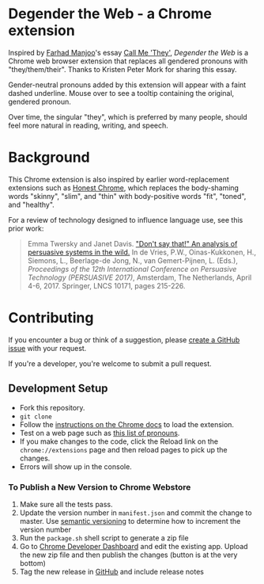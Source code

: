 Degender the Web - a Chrome extension
=====================================

Inspired by [Farhad Manjoo](https://www.nytimes.com/by/farhad-manjoo)'s essay 
[Call Me 'They'](https://www.nytimes.com/2019/07/10/opinion/pronoun-they-gender.html), 
_Degender the Web_ is a Chrome web browser extension that replaces all gendered pronouns with "they/them/their".
Thanks to Kristen Peter Mork for sharing this essay.

Gender-neutral pronouns added by this extension will appear with a faint dashed underline. Mouse over to see a tooltip containing the original, gendered pronoun.

Over time, the singular "they", which is preferred by many people, should feel more natural in reading, writing, and speech.

Background
==========

This Chrome extension is also inspired by earlier word-replacement extensions such as 
[Honest Chrome](http://untitledscience.github.io/HonestChrome/), 
which replaces the body-shaming words "skinny", "slim", and "thin" with body-positive words 
"fit", "toned", and "healthy".

For a review of technology designed to influence language use, see this prior work:

>Emma Twersky and Janet Davis. 
>["Don't say that!" An analysis of persuasive systems in the wild.](http://cs.whitman.edu/~davisj/pubs/Persuasive2017_031_final.pdf)
>In de Vries, P.W., Oinas-Kukkonen, H., Siemons, L., Beerlage-de Jong, N., van Gemert-Pijnen, L. (Eds.), _Proceedings of the 12th International Conference on Persuasive Technology (PERSUASIVE 2017)_, Amsterdam, The Netherlands, April 4-6, 2017. Springer, LNCS 10171, pages 215-226.

Contributing
============

If you encounter a bug or think of a suggestion, please [create a GitHub issue](https://github.com/janetlndavis/degender-the-web/issues/new) with your request.

If you're a developer, you're welcome to submit a pull request.

Development Setup
-----------------
  * Fork this repository.
  * `git clone`
  * Follow the [instructions on the Chrome docs](https://developer.chrome.com/extensions/getstarted#unpacked) to load the extension.
  * Test on a web page such as [this list of pronouns](http://www.english-language-grammar-guide.com/list-of-pronouns.html).
  * If you make changes to the code, click the Reload link on the `chrome://extensions` page and then reload pages to pick up the changes.
  * Errors will show up in the console.
  
### To Publish a New Version to Chrome Webstore
  1. Make sure all the tests pass.
  1. Update the version number in `manifest.json` and commit the change to master.
     Use [semantic versioning](http://semver.org/) to determine how to increment the version number
  1. Run the `package.sh` shell script to generate a zip file
  1. Go to [Chrome Developer Dashboard](https://chrome.google.com/webstore/developer/dashboard) and edit the existing app. Upload the new zip file and then publish the changes (button is at the very bottom)
  1. Tag the new release in [GitHub](https://github.com/janetlndavis/degender-the-web/releases) and include release notes  
